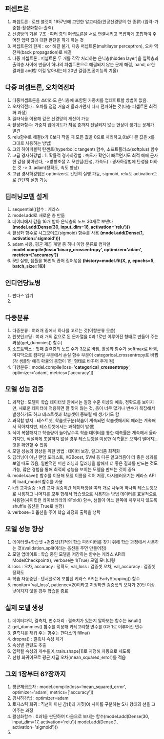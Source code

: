 ## 퍼셉트론
1. 퍼셉트론 : 로젠 블렛이 1957년에 고안한 알고리즘(인공신경망의 한 종류) (입력-가중합-활성화함수-출력)
2. 신경망의 기본 구조 : 여러 층의 퍼셉트론을 서로 연결시키고 복잡하게 조합하여 주어진 입력 값에 대한 판단을 하게 하는 것
3. 퍼셉트론의 한계 : xor 해결 불가, 다층 퍼셉트론(multilayer perceptron), 오차 역전파(back propagation)로 해결
4. 다중 퍼셉트론 : 퍼셉트론 두 개를 각각 처리하는 은닉층(hidden layer)을 입력층과 출력층 사이에 만들어 하나의 퍼셉트론으로 해결되지 않는 문제 해결, nand, or한 결과를 and함 이걸 알아내는데 20년 걸림(인공지능의 겨울)

## 다중 퍼셉트론, 오차역전파
1. 다중퍼셉트론을 쓰더라도 은닉층에 포함된 가중치를 업데이트할 방법이 없음.
2. 오차역전파 : 오차를 점점 거슬러 올라가면서 다시 전파하는 것(다층 퍼셉트론 최적화 과정)
3. 델타식을 이용해 깊은 신경망의 계산이 가능
4. 활성화함수:  가중치 업데이트가 처음 층까지 전달되지 않는 현상이 생기는 문제가 발견
5. relu함수로 해결(x가 0보다 작을 때 모든 값을 0으로 처리하고,0보다 큰 값은 x를 그대로 사용하는 방법)
6. 그외 하이퍼볼릭 탄젠트(hyperbolic tangent) 함수, 소프트플러스(softplus) 함수
7. 고급 경사하강법 : 1. 확률적 경사하강법 : 속도가 확연히 빠르면서도 최적 해에 근사한 값을 찾아낸다, ->방향조절   2. 모멘텀(탄성, 가속도) : 경사하강법에 탄성을 더하는 것 ->   3. adam(정확도, 속도 향상)
8. 고급 경사하강법은 optimizer로 간단히 실행 가능, sigmoid, relu도 activation으로 간단히 실행 가능

## 딥러닝모델 설계
1. sequential()함수 : 케라스
2. model.add로 새로운 층 만듦
3. 데이터에서 값을 16개 받아 은닉층의 노드 30개로 보낸다 **(model.add(Dense(30, input_dim=16, activation='relu')))**
4. 활성화 함수로 시그모이드(sigmoid) 함수를 사용 **(model.add(Dense(1, activation='sigmoid')))**
5. adam 사용, 평균 제곱 계열 중 하나 이항 분류로 컴파일 **model.compile(loss='binary_crossentropy', optimizer='adam', metrics=['accuracy'])**
6. 5번 실행, 샘플을 16번씩 끊어 집어넣음 **(history=model.fit(X, y, epochs=5, batch_size=16))**

## 인디언당뇨병
1. 판다스 읽기
2. 
## 다중분류
1. 다중분류 : 여러개 중에서 하나를 고르는 것(이항분류 못씀)
2. 원핫인코딩 :  여러 개의 값으로 된 문자열을 0과 1로만 이루어진 형태로 만들어 주는 과정(get_dummies() 함수)
3. 소프트맥스 : 첫째 출력층의 노드 수가 3으로 바뀜,  활성화 함수가 softmax로 바뀜,  마지막으로 컴파일 부분에서 손실 함수 부분이 categorical_crossentropy로 바뀜(각 샘플당 예측 확률의 총합이 1인 형태로 바꾸어 주게 됨)
4. 다항분류 : model.compile(loss='**categorical_crossentropy**', optimizer='adam', metrics=['accuracy'])

## 모델 성능 검증
1. 과적합 : 모델이 학습 데이터셋 안에서는 일정 수준 이상의 예측, 정확도를 보이지만, 새로운 데이터에 적용하면 잘 맞지 않는 것, 층이 너무 많거나 변수가 복잡해서 발생하기도 하고 테스트셋과 학습셋이 중복될 때 생기기도 함
2. 과적합 방지 : 테스트셋, 학습셋구분(학습이 계속되면 학습셋에서의 에러는 계속해서 작아지지만, 테스트셋에서는 과적합이 발생)
3. 식이 복잡해지고 학습량이 늘어날수록 학습 데이터를 통한 예측률은 계속해서 올라가지만, 적절하게 조절하지 않을 경우 테스트셋을 이용한 예측률은 오히려 떨어지는 것을 확인할 수 있음
4. 모델 성능의 향상을 위한 방법 : 데이터 보강, 알고리즘 최적화
5. 딥러닝이 아닌 랜덤 포레스트, XGBoost, SVM 등 다른 알고리즘이 더 좋은 성과를 보일 때도 있음, 일반적인 머신 러닝과 딥러닝을 합해서 더 좋은 결과를 만드는 것도 가능, 많은 경험을 통해 최적의 성능을 보이는 모델을 만드는 것이 중요
6. model.save() 함수를 이용해 모델 이름을 적어 저장, 다시불러오기는 케라스 API의 load_model 함수를 사용
7. k겹 교차검증 : k겹 교차 검증이란 데이터셋을 여러 개로 나누어 하나씩 테스트셋으로 사용하고 나머지를 모두 합해서 학습셋으로 사용하는 방법 데이터를 효율적으로 사용함(사이킷런 라이브러리의 KFold() 함수, 샘플이 어느 한쪽에 치우치지 않도록 shuffle 옵션을 True로 설정)
8. verbose=0 옵션을 주어 학습 과정의 출력을 생략

## 모델 성능 향상
1. 데이터셋+학습셋  +검증셋(최적의 학습 파라미터를 찾기 위해 학습 과정에서 사용하는 것)(validation_split이라는 옵션을 주면 만들어짐)
2. 모델 업데이트 : 학습 중인 모델을 저장하는 함수는 케라스 API의 ModelCheckpoint(), verbose는 1(True) 모델 모니터링
3. loss : 오차, accuracy : 정확도, val_loss : 검증셋 오차, val_accuracy : 검증셋 정확도
4. 학습 자동중단 : 텐서플로에 포함된 케라스 API는 EarlyStopping() 함수
5. monitor='val_loss', patience=20이라고 지정하면 검증셋의 오차가 20번 이상 낮아지지 않을 경우 학습을 종료

## 실제 모델 생성
1. 데이터파악, 결측치, 변수처리 : 결측치가 있는지 알아보는 함수는 isnull()
2. get_dummies() 함수를 이용해 카테고리형 변수를 0과 1로 이루어진 변수
3.  결측치를 채워 주는 함수는 판다스의 fillna()
4.  dropna() : 결측치 속성 제거
5.  속성별 관련도 추출
6.  입력될 속성의 개수를 X_train.shape[1]로 지정해 자동으로 세도록
7.  선형 회귀이므로 평균 제곱 오차(mean_squared_error)를 적음

## 그외 1장부터 6?장까지
1. 평균제곱오차 : model.compile(loss=‘mean_squared_error', optimizer='adam', metrics=['accuracy'])
2. 경사하강법 : optimizer=adam
3. 로지스틱 회귀 : 직선이 아닌 참(1)과 거짓(0) 사이를 구분하는 S자 형태의 선을 그어주는 과정
4. 활성화함수 : 0과1을 판단하여 다음으로 보내는 함수(model.add(Dense(30, input_dim=17, activation='relu')) model.add(Dense(1, activation='sigmoid')))
5. 

